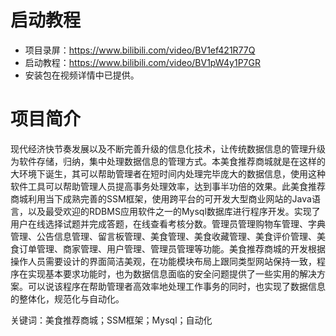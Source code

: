 # 启动教程

- 项目录屏：https://www.bilibili.com/video/BV1ef421R77Q
- 启动教程：https://www.bilibili.com/video/BV1pW4y1P7GR
- 安装包在视频详情中已提供。

# 项目简介
现代经济快节奏发展以及不断完善升级的信息化技术，让传统数据信息的管理升级为软件存储，归纳，集中处理数据信息的管理方式。本美食推荐商城就是在这样的大环境下诞生，其可以帮助管理者在短时间内处理完毕庞大的数据信息，使用这种软件工具可以帮助管理人员提高事务处理效率，达到事半功倍的效果。此美食推荐商城利用当下成熟完善的SSM框架，使用跨平台的可开发大型商业网站的Java语言，以及最受欢迎的RDBMS应用软件之一的Mysql数据库进行程序开发。实现了用户在线选择试题并完成答题，在线查看考核分数。管理员管理购物车管理、字典管理、公告信息管理、留言板管理、美食管理、美食收藏管理、美食评价管理、美食订单管理、商家管理、用户管理、管理员管理等功能。美食推荐商城的开发根据操作人员需要设计的界面简洁美观，在功能模块布局上跟同类型网站保持一致，程序在实现基本要求功能时，也为数据信息面临的安全问题提供了一些实用的解决方案。可以说该程序在帮助管理者高效率地处理工作事务的同时，也实现了数据信息的整体化，规范化与自动化。

关键词：美食推荐商城；SSM框架；Mysql；自动化
